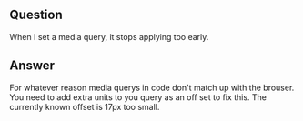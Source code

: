 ## Question

When I set a media query, it stops applying too early.

## Answer

For whatever reason media querys in code don't match up with the brouser. You need to add extra units to you query as an off set to fix this. The currently known offset is 17px too small.
